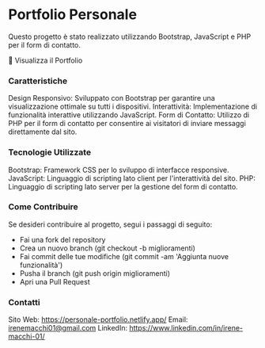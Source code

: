 # Portfolio Personale
Questo progetto è stato realizzato utilizzando Bootstrap, JavaScript e PHP per il form di contatto.

🔗 Visualizza il Portfolio

### Caratteristiche
Design Responsivo: Sviluppato con Bootstrap per garantire una visualizzazione ottimale su tutti i dispositivi.
Interattività: Implementazione di funzionalità interattive utilizzando JavaScript.
Form di Contatto: Utilizzo di PHP per il form di contatto per consentire ai visitatori di inviare messaggi direttamente dal sito.

### Tecnologie Utilizzate
Bootstrap: Framework CSS per lo sviluppo di interfacce responsive.
JavaScript: Linguaggio di scripting lato client per l'interattività del sito.
PHP: Linguaggio di scripting lato server per la gestione del form di contatto.

### Come Contribuire
Se desideri contribuire al progetto, segui i passaggi di seguito:
- Fai una fork del repository
- Crea un nuovo branch (git checkout -b miglioramenti)
- Fai commit delle tue modifiche (git commit -am 'Aggiunta nuove funzionalità')
- Pusha il branch (git push origin miglioramenti)
- Apri una Pull Request
  
### Contatti
Sito Web: https://personale-portfolio.netlify.app/
Email: irenemacchi01@gmail.com
LinkedIn: https://www.linkedin.com/in/irene-macchi-01/
